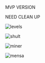 MVP VERSION

NEED CLEAN UP

![levels](https://user-images.githubusercontent.com/42519654/77232829-8a3de000-6bcd-11ea-95e4-06c99c4fcc10.jpg)

![shult](https://user-images.githubusercontent.com/42519654/77232845-a2adfa80-6bcd-11ea-9c87-15498ba2fe35.jpg)

![miner](https://user-images.githubusercontent.com/42519654/77232862-b0638000-6bcd-11ea-8648-2e80a27ae1b7.jpg)

![mensa](https://user-images.githubusercontent.com/42519654/77232868-beb19c00-6bcd-11ea-9e0a-4e8a9f045f53.jpg)
